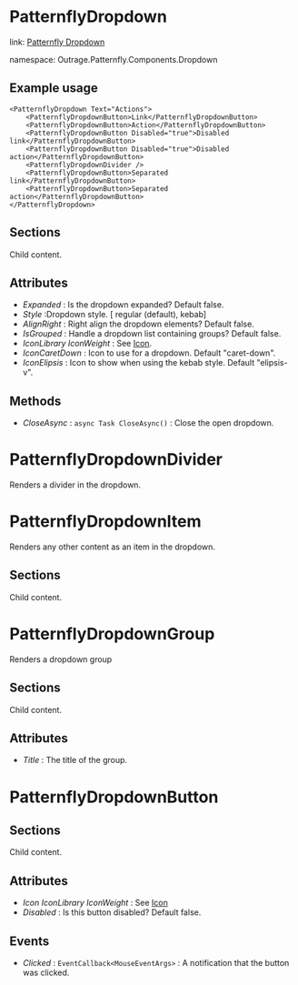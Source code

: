 ﻿

# PatternflyDropdown

link: [Patternfly Dropdown](https://www.patternfly.org/v4/components/dropdown)

namespace: Outrage.Patternfly.Components.Dropdown

## Example usage
```
<PatternflyDropdown Text="Actions">
    <PatternflyDropdownButton>Link</PatternflyDropdownButton>
    <PatternflyDropdownButton>Action</PatternflyDropdownButton>
    <PatternflyDropdownButton Disabled="true">Disabled link</PatternflyDropdownButton>
    <PatternflyDropdownButton Disabled="true">Disabled action</PatternflyDropdownButton>
    <PatternflyDropdownDivider />
    <PatternflyDropdownButton>Separated link</PatternflyDropdownButton>
    <PatternflyDropdownButton>Separated action</PatternflyDropdownButton>
</PatternflyDropdown>
```
## Sections

Child content.

## Attributes

* *Expanded* : Is the dropdown expanded? Default false.
* *Style* :Dropdown style. [ regular (default), kebab]
* *AlignRight* : Right align the dropdown elements? Default false.
* *IsGrouped* : Handle a dropdown list containing groups? Default false.
* *IconLibrary* *IconWeight* : See [Icon](/icon).
* *IconCaretDown* : Icon to use for a dropdown. Default "caret-down".
* *IconElipsis* : Icon to show when using the kebab style. Default "elipsis-v".

## Methods

* *CloseAsync* : `async Task CloseAsync()` : Close the open dropdown.

# PatternflyDropdownDivider

Renders a divider in the dropdown.

# PatternflyDropdownItem

Renders any other content as an item in the dropdown.

## Sections

Child content.

# PatternflyDropdownGroup

Renders a dropdown group

## Sections

Child content.

## Attributes 

* *Title* : The title of the group.

# PatternflyDropdownButton

## Sections

Child content.

## Attributes

* *Icon* *IconLibrary* *IconWeight* : See [Icon](/icon)
* *Disabled* : Is this button disabled? Default false.

## Events

* *Clicked* : `EventCallback<MouseEventArgs>` : A notification that the button was clicked.